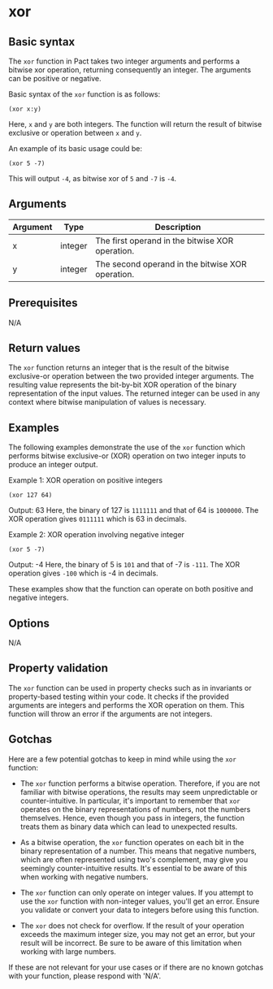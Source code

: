 # xor

## Basic syntax

The `xor` function in Pact takes two integer arguments and performs a bitwise xor operation, returning consequently an integer. The arguments can be positive or negative.

Basic syntax of the `xor` function is as follows:

```pact
(xor x:y)
```

Here, `x` and `y` are both integers. The function will return the result of bitwise exclusive or operation between `x` and `y`.

An example of its basic usage could be:

```pact
(xor 5 -7)
```

This will output `-4`, as bitwise xor of `5` and `-7` is `-4`.

## Arguments

| Argument | Type | Description |
| --- | --- | --- |
| x | integer | The first operand in the bitwise XOR operation. |
| y | integer | The second operand in the bitwise XOR operation. |

## Prerequisites

N/A

## Return values

The `xor` function returns an integer that is the result of the bitwise exclusive-or operation between the two provided integer arguments. The resulting value represents the bit-by-bit XOR operation of the binary representation of the input values. The returned integer can be used in any context where bitwise manipulation of values is necessary.

## Examples

The following examples demonstrate the use of the `xor` function which performs bitwise exclusive-or (XOR) operation on two integer inputs to produce an integer output.

Example 1: XOR operation on positive integers
```pact
(xor 127 64)
```
Output: 
63
Here, the binary of 127 is `1111111` and that of 64 is `1000000`. The XOR operation gives `0111111` which is 63 in decimals.

Example 2: XOR operation involving negative integer
```pact
(xor 5 -7)
```
Output:
-4
Here, the binary of 5 is `101` and that of -7 is `-111`. The XOR operation gives `-100` which is -4 in decimals. 

These examples show that the function can operate on both positive and negative integers.

## Options

N/A

## Property validation

The `xor` function can be used in property checks such as in invariants or property-based testing within your code. It checks if the provided arguments are integers and performs the XOR operation on them. This function will throw an error if the arguments are not integers.

## Gotchas

Here are a few potential gotchas to keep in mind while using the `xor` function:

- The `xor` function performs a bitwise operation. Therefore, if you are not familiar with bitwise operations, the results may seem unpredictable or counter-intuitive. In particular, it's important to remember that `xor` operates on the binary representations of numbers, not the numbers themselves. Hence, even though you pass in integers, the function treats them as binary data which can lead to unexpected results.

- As a bitwise operation, the `xor` function operates on each bit in the binary representation of a number. This means that negative numbers, which are often represented using two's complement, may give you seemingly counter-intuitive results. It's essential to be aware of this when working with negative numbers.

- The `xor` function can only operate on integer values. If you attempt to use the `xor` function with non-integer values, you'll get an error. Ensure you validate or convert your data to integers before using this function.

- The `xor` does not check for overflow. If the result of your operation exceeds the maximum integer size, you may not get an error, but your result will be incorrect. Be sure to be aware of this limitation when working with large numbers.

If these are not relevant for your use cases or if there are no known gotchas with your function, please respond with 'N/A'.

